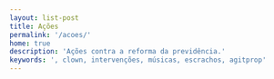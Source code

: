 ```yaml
---
layout: list-post
title: Ações
permalink: '/acoes/'
home: true
description: 'Ações contra a reforma da previdência.'
keywords: ', clown, intervenções, músicas, escrachos, agitprop'
---
```

